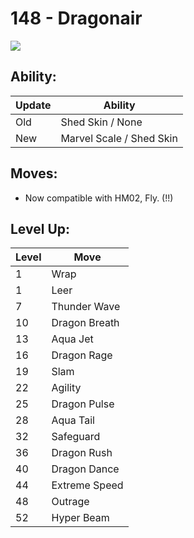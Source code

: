 # 148 - Dragonair
![][148]

## Ability:

Update | Ability
---    | ---
Old    | Shed Skin / None
New    | Marvel Scale / Shed Skin

## Moves:

 - Now compatible with HM02, Fly. (!!)

## Level Up:

Level | Move
---   | ---
  1   | Wrap
  1   | Leer
  7   | Thunder Wave
 10   | Dragon Breath
 13   | Aqua Jet
 16   | Dragon Rage
 19   | Slam
 22   | Agility
 25   | Dragon Pulse
 28   | Aqua Tail
 32   | Safeguard
 36   | Dragon Rush
 40   | Dragon Dance
 44   | Extreme Speed
 48   | Outrage
 52   | Hyper Beam



[148]: /img/pokemon/148.png
